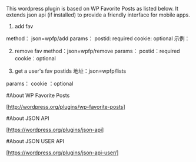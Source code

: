 This wordpress plugin is based on WP Favorite Posts as listed below.
It extends json api (if installed) to provide a friendly interface for mobile apps.

1. add fav

method： json=wpfp/add
params：
	   postid: required
	   cookie: optional
示例：

2. remove fav
method：json=wpfp/remove
params：
	postid：required 
	cookie：optional



3. get a user's fav postids
地址：json=wpfp/lists

params：
    cookie ：optional


#About WP Favorite Posts

[http://wordpress.org/plugins/wp-favorite-posts]

#About JSON API

[https://wordpress.org/plugins/json-api]

#About JSON USER API

[https://wordpress.org/plugins/json-api-user/]
